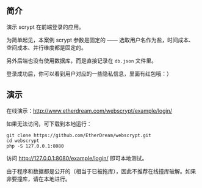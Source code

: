 ## 简介

演示 scrypt 在前端登录的应用。

为简单起见，本案例 scrypt 参数是固定的 —— 选取用户名作为盐，时间成本、空间成本、并行维度都是固定的。

另外后端也没有使用数据库，而是直接记录在 `db.json` 文件里。

登录成功后，你可以看到用户对应的一些隐私信息，里面有红包哦：）


## 演示

在线演示：http://www.etherdream.com/webscrypt/example/login/

如果无法访问，可下载到本地运行：

```
git clone https://github.com/EtherDream/webscrypt.git
cd webscrypt
php -S 127.0.0.1:8080
```

访问 http://127.0.0.1:8080/example/login/ 即可本地测试。

由于程序和数据都是公开的（相当于已被拖库），因此不推荐在线撞库破解。如果非要撞库，请在本地进行。
